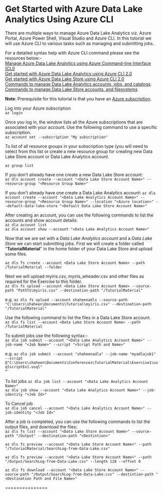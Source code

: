 # Get Started with Azure Data Lake Analytics Using Azure CLI   

There are multiple ways to manage Azure Data Lake Analytics viz. Azure Portal, Azure Power Shell, Visual Studio and Azure CLI. In this tutorial we will use Azure CLI to various tasks such as managing and submitting jobs.

For a detailed syntax help with Azure CLI command please see the resources below:-  
[Manage Azure Data Lake Analytics using Azure Command-line Interface (CLI)](https://docs.microsoft.com/en-us/azure/data-lake-analytics/data-lake-analytics-manage-use-cli)  
[Get started with Azure Data Lake Analytics using Azure CLI 2.0](https://docs.microsoft.com/en-us/azure/data-lake-analytics/data-lake-analytics-get-started-cli2)  
[Get started with Azure Data Lake Store using Azure CLI 2.0](https://docs.microsoft.com/en-us/azure/data-lake-store/data-lake-store-get-started-cli-2.0)   
[Commands to manage Data Lake Analytics accounts, jobs, and catalogs](https://docs.microsoft.com/en-us/cli/azure/dla).   
[Commands to manage Data Lake Store accounts, and filesystems](https://docs.microsoft.com/en-us/cli/azure/dls)

**Note**: Prerequisite for this tutorial is that you have an [Azure subscription](https://azure.microsoft.com/en-us/free/). 

Log into your Azure subscription  
`az login`

Once you log in, the window lists all the Azure subscriptions that are associated with your account. Use the following command to use a specific subscription.  
`az account set --subscription "My subscription"`

To list of all resource groups in your subscription type (you will need to select from this list or create a new resource group for creating new Data Lake Store account or Data Lake Analytics account.  

`az group list` 

If you don't already have one create a new Data Lake Store account:  
`az dls account create --account "<Data Lake Store Account Name>" --resource-group "<Resource Group Name>"`

If you don't already have one create a Data Lake Analytics account:
`az dla account create --account "<Data Lake Analytics Account Name>" --resource-group "<Resource Group Name>" --location "<Azure location>" --default-data-lake-store "<Default Data Lake Store Account Name>"`


After creating an account, you can use the following commands to list the accounts and show account details:  
`az dla account list`  
`az dla account show --account "<Data Lake Analytics Account Name>"`


Now that we are set with a *Data Lake Analytics account* and a *Data Lake Store* we can start submitting jobs. First we will create a folder called "**TutorialMaterial**" in the home folder of your Data Lake Store and upload some files.

`az dls fs create --account <Data Lake Store Account Name> --path /TutorialMaterial --folder`

Next we will upload myiris.csv, myiris_wheader.csv and other files as required for the Exercise to this folder.  
`az dls fs upload --account <Data Lake Store Account Name> --source-path "PathTo\myiris.csv" --destination-path "/TutorialMaterial"`

e.g. `az dls fs upload --account shaheenadls --source-path "C:\Users\shaheen\Documents\Tutorial\myiris.csv" --destination-path "/TutorialMaterial"`

Use the following command to list the files in a Data Lake Store account.  
`az dls fs list --account <Data Lake Store Account Name> --path /TutorialMaterial`

To submit jobs use the following syntax:-   
`az dla job submit --account "<Data Lake Analytics Account Name>" --job-name "<Job Name>" --script "<Script Path and Name>"`  
  
e.g. `az dla job submit --account "shaheenadla" --job-name "myadlajob1" --script @"C:\Users\shaheen\Documents\Conferences\TutorialMaterial\Exercise1\usqlscriptEx1.usql"`  
"`

To list jobs
`az dla job list --account "<Data Lake Analytics Account Name>"`     
`az dla job show --account "<Data Lake Analytics Account Name>" --job-identity "<Job Id>"`  


To Cancel job  
`az dla job cancel --account "<Data Lake Analytics Account Name>" --job-identity "<Job Id>"  `  

After a job is completed, you can use the following commands to list the output files, and download the files:    
`az dls fs list --account "<Data Lake Store Account Name>" --source-path "/Output" --destination-path "<Destintion>"`   

`az dls fs preview --account "<Data Lake Store Account Name>" --path "/TutorialMaterial/SearchLog-from-Data-Lake.csv"`    

`az dls fs preview --account "<Data Lake Store Account Name>" --path "/Output/SearchLog-from-Data-Lake.csv" --length 128 --offset 0`   

`az dls fs download --account "<Data Lake Store Account Name>" --source-path "/Output/SearchLog-from-Data-Lake.csv" --destintion-path "<Destination Path and File Name>"`



===============

